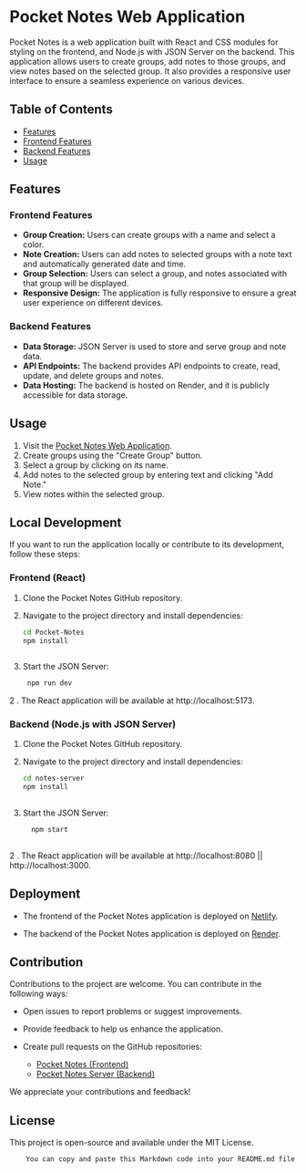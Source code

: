 # Pocket Notes Web Application

Pocket Notes is a web application built with React and CSS modules for styling on the frontend, and Node.js with JSON Server on the backend. This application allows users to create groups, add notes to those groups, and view notes based on the selected group. It also provides a responsive user interface to ensure a seamless experience on various devices.

## Table of Contents

- [Features](#features)
- [Frontend Features](#frontend-features)
- [Backend Features](#backend-features)
- [Usage](#usage)

## Features

### Frontend Features

- **Group Creation:** Users can create groups with a name and select a color.
- **Note Creation:** Users can add notes to selected groups with a note text and automatically generated date and time.
- **Group Selection:** Users can select a group, and notes associated with that group will be displayed.
- **Responsive Design:** The application is fully responsive to ensure a great user experience on different devices.

### Backend Features

- **Data Storage:** JSON Server is used to store and serve group and note data.
- **API Endpoints:** The backend provides API endpoints to create, read, update, and delete groups and notes.
- **Data Hosting:** The backend is hosted on Render, and it is publicly accessible for data storage.

## Usage

1. Visit the [Pocket Notes Web Application](https://earnest-melba-0950b8.netlify.app/).
2. Create groups using the "Create Group" button.
3. Select a group by clicking on its name.
4. Add notes to the selected group by entering text and clicking "Add Note."
5. View notes within the selected group.

## Local Development

If you want to run the application locally or contribute to its development, follow these steps:

### Frontend (React)

1. Clone the Pocket Notes GitHub repository.
2. Navigate to the project directory and install dependencies:

   ```sh
   cd Pocket-Notes
   npm install
           
   
1. Start the JSON Server:
    ```sh
     npm run dev 

2 . The React application will be available at http://localhost:5173.

### Backend (Node.js with JSON Server)

1. Clone the Pocket Notes GitHub repository.
2. Navigate to the project directory and install dependencies:

   ```sh
   cd notes-server
   npm install
              
1. Start the JSON Server:
    ```sh
      npm start
           
2 . The React application will be available at http://localhost:8080 || http://localhost:3000.

## Deployment

- The frontend of the Pocket Notes application is deployed on [Netlify](https://earnest-melba-0950b8.netlify.app/).

- The backend of the Pocket Notes application is deployed on [Render](https://notes-server-hg5p.onrender.com/).

## Contribution

Contributions to the project are welcome. You can contribute in the following ways:

- Open issues to report problems or suggest improvements.
- Provide feedback to help us enhance the application.
- Create pull requests on the GitHub repositories:

  - [Pocket Notes (Frontend)](https://github.com/Arvind78/Pocket-Notes)
  - [Pocket Notes Server (Backend)](https://github.com/Arvind78/notes-server)

We appreciate your contributions and feedback!

## License

This project is open-source and available under the MIT License.
  ``` sh
      You can copy and paste this Markdown code into your README.md file in your Git repository. This README.md file provides information on local development, deployment, contribution guidelines, and the project's license.
  
